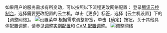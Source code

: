 如果用户的服务需求有所变动，可以按照以下流程更改网络配置：
登录[腾讯云控制台](https://cloud.tencent.com/login?s_url=https%3A%2F%2Fconsole.cloud.tencent.com%2F)，选择需要更改配置的云主机，单击【更多】标签，选择【云主机设置】下的【调整网络】。
![设置菜单](//mc.qcloudimg.com/static/img/15ff016e55ee22712a62d7bbbaf9b05e/image.png)
根据需求调整带宽，单击【确定】按钮。关于其他具体配置调整，请参见[调整实例配置](https://cloud.tencent.com/document/product/213/5730)和 [CVM 配置调整](https://cloud.tencent.com/document/product/213/2178)。
![调整网络](//mc.qcloudimg.com/static/img/d8b5c41b464bf3f5b1b825afbc2fd7c2/image.png)

